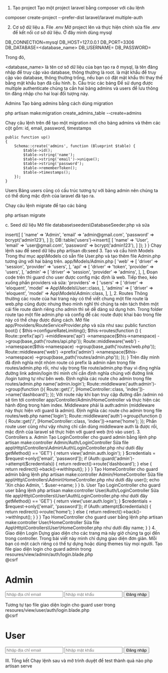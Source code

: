 1. Tạo project
Tạo một project laravel bằng composer với câu lệnh

composer create-project --prefer-dist laravel/laravel multiple-auth

2. Cơ sở dữ liệu
a. File .env
Mở project lên và thực hiện chỉnh sửa file .env để kết nối cơ sở dữ liệu. Ở đây mình dùng mysql

DB_CONNECTION=mysql
DB_HOST=127.0.0.1
DB_PORT=3306
DB_DATABASE=<database_name>
DB_USERNAME=<username>
DB_PASSWORD=<password>

Trong đó,

<database_name> là tên cơ sở dữ liệu của bạn tạo ra ở mysql,
<username> là tên đăng nhập để truy cập vào database, thông thường <username> là root.
<password> là mật khẩu để truy cập vào database, thông thường <password> trống, nếu bạn có đặt mật khẩu thì thay thế bằng mật khẩu bạn đã cấu hình.
b. Cấu trúc các bảng
Để sử dụng được multiple authenticate chúng ta cần hai bảng admins và users để lưu thông tin đăng nhập cho hai loại đối tượng này.

Admins
Tạo bảng admins bằng cách dùng migration

php artisan make:migration create_admins_table --create=admins

Chạy câu lệnh trên để tạo một migration mới cho bảng admins và thêm các cột gồm: id, email, password, timestamps

    public function up()
    {
        Schema::create('admins', function (Blueprint $table) {
            $table->id();
            $table->string('name');
            $table->string('email')->unique();
            $table->string('password');
            $table->rememberToken();
            $table->timestamps();
        });
    }

Users
Bảng users cũng có cấu trúc tương tự với bảng admin nên chúng ta có thể dùng mặc định của laravel đã tạo ra.

Chạy câu lệnh migrate để tạo các bảng

php artisan migrate

c. Seed dữ liệu
Mở file database\seeders\DatabaseSeeder.php và sửa

<?php

namespace Database\Seeders;

use Illuminate\Database\Seeder;
use Illuminate\Support\Facades\DB;

class DatabaseSeeder extends Seeder
{
    public function run()
    {
        DB::table('admins')->insert([
            [
                'name' => 'Admin',
                'email' => 'admin@gmail.com',
                'password' => bcrypt('admin123'),
            ]
        ]);

        DB::table('users')->insert([
            [
                'name' => 'User',
                'email' => 'user@gmail.com',
                'password' => bcrypt('admin123'),
            ]
        ]);
    }
}

Chạy lệnh sau để seed dữ liệu

php artisan db:seed

3. Tạo và cấu hình Models
Trong thư mục app\Models có sẵn file User.php và tạo thêm file Admin.php tương ứng với hai bảng trên.

app/Models/Admin.php

<?php

namespace App\Models;

use Illuminate\Database\Eloquent\Factories\HasFactory;
use Illuminate\Foundation\Auth\User as Authenticatable;
use Illuminate\Notifications\Notifiable;

class Admin extends Authenticatable
{
    use HasFactory, Notifiable;

    protected $table = 'admins';

    protected $guarded = 'admin';

    protected $fillable = [
        'name', 'email', 'password',
    ];

    protected $hidden = [
        'password', 'remember_token',
    ];
}


app/Models/User.php

<?php

namespace App\Models;

use Illuminate\Database\Eloquent\Factories\HasFactory;
use Illuminate\Foundation\Auth\User as Authenticatable;
use Illuminate\Notifications\Notifiable;

class User extends Authenticatable
{
    use HasFactory, Notifiable;

    protected $table = 'users';

    protected $fillable = [
        'name', 'email', 'password',
    ];

    protected $hidden = [
        'password', 'remember_token',
    ];
}


II. Multiple Authenticate
Vậy là đã xong phần chuẩn bị cơ bản. Bây giờ chúng ta sẽ thực hiện làm nhiều luồng xác thực cho trang web.

1. Guard
Trong Laravel, Authentication có thể định nghĩa được nhiều guard, mỗi guard tương ứng với một thành phần xác thực khác nhau. Với demo này mình cần hai cái đối tượng là user và admin.

Mở file config\auth.php ra và chúng có thể thấy guard được config ở trong đây. Laravel đã làm sẵn cho chúng ta 2 guard user và api, bây giờ chúng ta làm thêm một cái cho admin nữa là được.

Tìm đến phần guards và sửa thành như sau:

    'guards' => [
        'web' => [
            'driver' => 'session',
            'provider' => 'users',
        ],

        'api' => [
            'driver' => 'token',
            'provider' => 'users',
        ],

        'admin' => [
            'driver' => 'session',
            'provider' => 'admins',
        ],
    ],

Đoạn code trên thì guard cho user được config mặc định là web.

Tiếp theo, kéo xuống phần providers và sửa:

    'providers' => [
        'users' => [
            'driver' => 'eloquent',
            'model' => App\Models\User::class,
        ],

        'admins' => [
            'driver' => 'eloquent',
            'model' => App\Models\Admin::class, 
        ],
    ],

2. Routes
Thông thường các route của hai trang này có thể viết chung một file route là web.php cũng được nhưng theo mình nghĩ thì chúng ta nên tách thêm một cái file route dành riêng cho admin thì sẽ dễ dàng sử dụng hơn.

Trong folder route tạo một file admin.php và config để các route được khai báo trong file này có thể chạy được đúng cách.

Mở file app/Providers/RouteServiceProvider.php và sửa như sau:

    public function boot()
    {
        $this->configureRateLimiting();

        $this->routes(function () {
            Route::prefix('api')
                ->middleware('api')
                ->namespace($this->namespace)
                ->group(base_path('routes/api.php'));

            Route::middleware('web')
                ->namespace($this->namespace)
                ->group(base_path('routes/web.php'));

            Route::middleware('web')
                ->prefix('admin')
                ->namespace($this->namespace)
                ->group(base_path('routes/admin.php'));
        });
    }

Trên đây mình đã định nghĩa một nhóm route có prefix là admin nằm trong file routes/admin.php rồi, như vậy trong file route/admin.php thay vì địng nghĩa đường link admin/login thì mình chỉ cần định nghĩa chúng với đường link /login tương tự như bên web.

Định nghĩa các route cho admin trong file routes/admin.php

<?php

use App\Http\Controllers\Admin\Auth\LoginController;
use App\Http\Controllers\Admin\HomeController;
use Illuminate\Support\Facades\Route;

Route::match(['get', 'post'], '/login', [LoginController::class, 'login'])->name('admin.login');
Route::middleware('auth:admin')->group(function (){
    Route::get('/', [HomeController::class, 'index'])->name('dashboard');
});

Với route này khi bạn truy cập đường dẫn /admin nó sẽ tìm tới controller app/Controller/Admin/HomeController và thực hiện các hành động trong hàm index. Middleware phải là auth:admin (middleware này thực hiện với guard là admin).

Định nghĩa các route cho admin trong file routes/web.php

<?php

use App\Http\Controllers\User\Auth\LoginController;
use App\Http\Controllers\User\HomeController;
use Illuminate\Support\Facades\Route;

Route::match(['get', 'post'], '/login', [LoginController::class, 'login'])->name('login');
Route::middleware('auth')->group(function (){
    Route::get('/', [HomeController::class, 'index'])->name('home');
});


Phần route user cũng như vậy nhưng chỉ cần dùng middleware auth là được rồi, mặc định của laravel sẽ thực hiện với guard web (trỏ vào user).

3. Controllers
a. Admin
Tạo LoginController cho guard admin bằng lệnh

php artisan make:controller Admin/Auth/LoginController

Sửa file app\Http\Controllers\Admin\Auth\LoginController.php như dưới đây

<?php

namespace App\Http\Controllers\Admin\Auth;

use App\Http\Controllers\Controller;
use Illuminate\Http\Request;
use Illuminate\Support\Facades\Auth;

class LoginController extends Controller
{
    public function login(Request $request)
    {
        if ($request->getMethod() == 'GET') {
            return view('admin.auth.login');
        }

        $credentials = $request->only(['email', 'password']);
        if (Auth::guard('admin')->attempt($credentials)) {
            return redirect()->route('dashboard');
        } else {
            return redirect()->back()->withInput();
        }
    }
}

Tạo HomeController cho guard admin bằng lệnh

php artisan make:controller Admin/HomeController

Sửa file app\Http\Controllers\Admin\HomeController.php như dưới đây

<?php

namespace App\Http\Controllers\Admin;

use App\Http\Controllers\Controller;
use Illuminate\Http\Request;
use Illuminate\Support\Facades\Auth;

class HomeController extends Controller
{
    public function index()
    {
        $user = Auth::guard('admin')->user();
        echo 'Xin chào Admin, '. $user->name;
    }
}


b. User
Tạo LoginController cho guard user bằng lệnh

php artisan make:controller User/Auth/LoginController

Sửa file app\Http\Controllers\User\Auth\LoginController.php như dưới đây

<?php

namespace App\Http\Controllers\User\Auth;

use App\Http\Controllers\Controller;
use Illuminate\Http\Request;
use Illuminate\Support\Facades\Auth;

class LoginController extends Controller
{
    public function login(Request $request)
    {
        if ($request->getMethod() == 'GET') {
            return view('user.auth.login');
        }

        $credentials = $request->only(['email', 'password']);
        if (Auth::attempt($credentials)) {
            return redirect()->route('home');
        } else {
            return redirect()->back()->withInput();
        }
    }
}


Tạo HomeController cho guard user bằng lệnh

php artisan make:controller User/HomeController

Sửa file App\Http\Controllers\User\HomeController.php như dưới đây

<?php

namespace App\Http\Controllers\User;

use App\Http\Controllers\Controller;
use Illuminate\Http\Request;
use Illuminate\Support\Facades\Auth;

class HomeController extends Controller
{
    public function index()
    {
        $user = Auth::user();
        echo 'Xin chào User, '. $user->name;
    }
}


4. Giao diện Login
Dựng giao diện cho các trang mà nãy giờ chúng ta gọi đến trong controller. Trong bài viết này mình chỉ dựng giao diện đơn giản. Mỗi bạn có một cách riêng có thể tự dựng hoặc dùng themes tùy mọi người.

Tạo file giao diện login cho guard admin trong resoures/view/admin/auth/login.blade.php

<!DOCTYPE html>
<html>
<head>
    <title>Admin Login</title>
</head>
<body>
<form method="POST" action="{{ route('admin.login') }}">
    @csrf
    <h1>Admin</h1>
    <input type="text" name="email" placeholder="Nhập địa chỉ email">
    <input type="password" name="password" placeholder="Nhập mật khẩu">
    <button type="submit">Đăng nhập</button>
</form>
</body>
</html>


Tương tự tạo file giao diện login cho guard user trong resoures/view/user/auth/login.blade.php

<!DOCTYPE html>
<html>
<head>
    <title>User Login</title>
</head>
<body>
<form method="POST" action="{{ route('login') }}">
    @csrf
    <h1>User</h1>
    <input type="text" name="email" placeholder="Nhập địa chỉ email">
    <input type="password" name="password" placeholder="Nhập mật khẩu">
    <button type="submit">Đăng nhập</button>
</form>
</body>
</html>


III. Tổng kết
Chạy lệnh sau và mở trình duyệt để test thành quả nào

php artisan serve